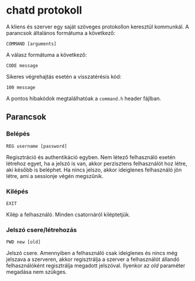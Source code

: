 # chatd protokoll

A kliens és szerver egy saját szöveges protokollon keresztül kommunkál. A
parancsok általános formátuma a következő:

    COMMAND [arguments]

A válasz formátuma a következő:

    CODE message

Sikeres végrehajtás esetén a visszatérésis kód:

    100 message

A pontos hibakódok megtalálhatóak a `command.h` header fájlban.

## Parancsok

### Belépés

    REG username [password]

Regisztráció és authentikáció egyben. Nem létező felhasználó esetén létrehoz
egyet, ha a jelszó is van, akkor perzisztens felhasználót hoz létre, aki később
is beléphet. Ha nincs jelszo, akkor ideiglenes felhasználó jön létre, ami a
sessionje végén megszűnik.

### Kilépés

    EXIT

Kilép a felhasználó. Minden csatornáról kiléptetjük.

### Jelszó csere/létrehozás

    PWD new [old]

Jelszó csere. Amennyiben a felhasználó csak ideiglenes és nincs még jelszava a
szerveren, akkor regisztrálja a szerver a felhasználót állandó felhasználóként
regisztrálja megadott jelszóval.  Ilyenkor az _old_ paraméter megadása nem
szükges.

